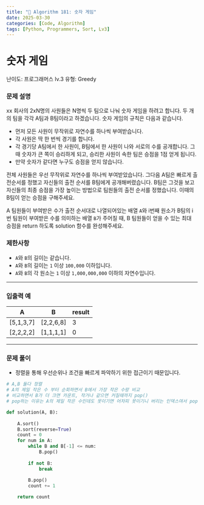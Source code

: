 ```yaml
---
title: "🧠 Algorithm 181: 숫자 게임"
date: 2025-03-30
categories: [Code, Algorithm]
tags: [Python, Programmers, Sort, Lv3]
---
```


# 숫자 게임

난이도: 프로그래머스 lv.3
유형: Greedy

### **문제 설명**

xx 회사의 2xN명의 사원들은 N명씩 두 팀으로 나눠 숫자 게임을 하려고 합니다. 두 개의 팀을 각각 A팀과 B팀이라고 하겠습니다. 숫자 게임의 규칙은 다음과 같습니다.

- 먼저 모든 사원이 무작위로 자연수를 하나씩 부여받습니다.
- 각 사원은 딱 한 번씩 경기를 합니다.
- 각 경기당 A팀에서 한 사원이, B팀에서 한 사원이 나와 서로의 수를 공개합니다. 그때 숫자가 큰 쪽이 승리하게 되고, 승리한 사원이 속한 팀은 승점을 1점 얻게 됩니다.
- 만약 숫자가 같다면 누구도 승점을 얻지 않습니다.

전체 사원들은 우선 무작위로 자연수를 하나씩 부여받았습니다. 그다음 A팀은 빠르게 출전순서를 정했고 자신들의 출전 순서를 B팀에게 공개해버렸습니다. B팀은 그것을 보고 자신들의 최종 승점을 가장 높이는 방법으로 팀원들의 출전 순서를 정했습니다. 이때의 B팀이 얻는 승점을 구해주세요.

A 팀원들이 부여받은 수가 출전 순서대로 나열되어있는 배열 `A`와 i번째 원소가 B팀의 i번 팀원이 부여받은 수를 의미하는 배열 `B`가 주어질 때, B 팀원들이 얻을 수 있는 최대 승점을 return 하도록 solution 함수를 완성해주세요.

### 제한사항

- `A`와 `B`의 길이는 같습니다.
- `A`와 `B`의 길이는 `1` 이상 `100,000` 이하입니다.
- `A`와 `B`의 각 원소는 `1` 이상 `1,000,000,000` 이하의 자연수입니다.

---

### 입출력 예

| A | B | result |
| --- | --- | --- |
| [5,1,3,7] | [2,2,6,8] | 3 |
| [2,2,2,2] | [1,1,1,1] | 0 |

---

### 문제 풀이

- 정렬을 통해 우선순위나 조건을 빠르게 파악하기 위한 접근이기 때문입니다.

```python
# A,B 둘다 정렬
# A의 제일 작은 수 부터 순회하면서 B에서 가장 작은 수랑 비교
# 비교하면서 B가 더 크면 카운트, 작거나 같으면 커질때까지 pop()
# pop하는 이유는 A의 제일 작은 수인데도 못이기면 어차피 못이기니 버리는 인덱스여서 pop

def solution(A, B):
    
    A.sort()
    B.sort(reverse=True)
    count = 0
    for num in A:
        while B and B[-1] <= num:
            B.pop()
            
        if not B:
            break
            
        B.pop()
        count += 1

    return count
```